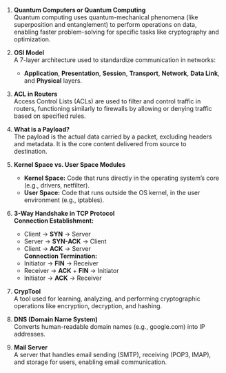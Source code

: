 1. **Quantum Computers or Quantum Computing**  
    Quantum computing uses quantum-mechanical phenomena (like superposition and entanglement) to perform operations on data, enabling faster problem-solving for specific tasks like cryptography and optimization.
    
2. **OSI Model**  
    A 7-layer architecture used to standardize communication in networks:
    
    - **Application**, **Presentation**, **Session**, **Transport**, **Network**, **Data Link**, and **Physical** layers.
3. **ACL in Routers**  
    Access Control Lists (ACLs) are used to filter and control traffic in routers, functioning similarly to firewalls by allowing or denying traffic based on specified rules.
    
4. **What is a Payload?**  
    The payload is the actual data carried by a packet, excluding headers and metadata. It is the core content delivered from source to destination.
    
5. **Kernel Space vs. User Space Modules**
    
    - **Kernel Space:** Code that runs directly in the operating system’s core (e.g., drivers, netfilter).
    - **User Space:** Code that runs outside the OS kernel, in the user environment (e.g., iptables).
6. **3-Way Handshake in TCP Protocol**  
    **Connection Establishment:**
    
    - Client → **SYN** → Server
    - Server → **SYN-ACK** → Client
    - Client → **ACK** → Server  
        **Connection Termination:**
    - Initiator → **FIN** → Receiver
    - Receiver → **ACK** + **FIN** → Initiator
    - Initiator → **ACK** → Receiver
7. **CrypTool**  
    A tool used for learning, analyzing, and performing cryptographic operations like encryption, decryption, and hashing.
    
8. **DNS (Domain Name System)**  
    Converts human-readable domain names (e.g., google.com) into IP addresses.
    
9. **Mail Server**  
    A server that handles email sending (SMTP), receiving (POP3, IMAP), and storage for users, enabling email communication.
